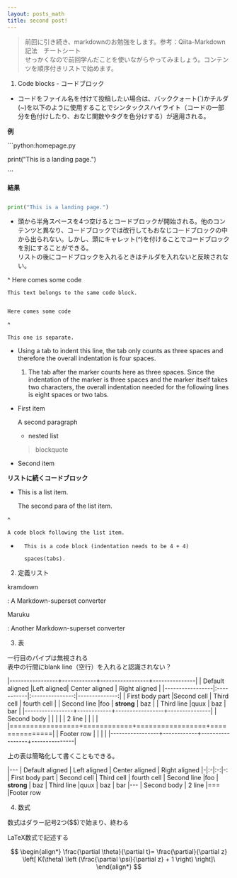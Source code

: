 ```yaml
---
layout: posts_math
title: second post!
---
```



> 前回に引き続き、markdownのお勉強をします。参考：Qiita-Markdown記法　チートシート  
  せっかくなので前回学んだことを使いながらやってみましょう。コンテンツを順序付きリストで始めます。

1. Code blocks - コードブロック
* コードをファイル名を付けて投稿したい場合は、バッククォート(\`)かチルダ(\~)を以下のように使用することでシンタックスハイライト（コードの一部分を色付けしたり、おなじ関数やタグを色分けする）が適用される。

**例**

\```python:homepage.py

print("This is a landing page.")

\```

**結果**

```python

print("This is a landing page.")

```

* 頭から半角スペースを4つ空けるとコードブロックが開始される。他のコンテンツと異なり、コードブロックでは改行してもおなじコードブロックの中から出られない。しかし、頭にキャレット(\^)を付けることでコードブロックを別にすることができる。  
リストの後にコードブロックを入れるときはチルダを入れないと反映されない。



^
    Here comes some code

    This text belongs to the same code block.


    Here comes some code
^

    This one is separate.


* Using a tab to indent this line, the tab only counts as three spaces and therefore the overall indentation is four spaces.


	1. The tab after the marker counts here as three spaces. Since the indentation of the marker is three spaces and the marker itself takes two characters, the overall indentation needed for the following lines is eight spaces or two tabs.



*   First item

    A second paragraph

    * nested list

    > blockquote

*   Second item


**リストに続くコードブロック**

*   This is a list item.


    The second para of the list item.

^

    A code block following the list item.

* 
        This is a code block (indentation needs to be 4 + 4)

        spaces(tabs).

2. 定義リスト

kramdown

: A Markdown-superset converter


Maruku

:    Another Markdown-superset converter


3. 表

一行目のパイプは無視される  
表中の行間にblank line（空行）を入れると認識されない？



 |-----------------+------------+-----------------+---------------|
 | Default aligned |Left aligned| Center aligned  | Right aligned |
 |-----------------|:-----------|:---------------:|--------------:|
 | First body part |Second cell | Third cell      | fourth cell   |
 | Second line     |foo         | **strong**      | baz           |
 | Third line      |quux        | baz             | bar           |
 |-----------------+------------+-----------------+---------------|
 | Second body     |            |                 |               |
 | 2 line          |            |                 |               |
 |=================+============+=================+===============|
 | Footer row      |            |                 |               |
 |-----------------+------------+-----------------+---------------|



上の表は簡略化して書くこともできる。



 |---
 | Default aligned | Left aligned | Center aligned | Right aligned
 |-|:-|:-:|-:
 | First body part | Second cell | Third cell | fourth cell
 | Second line |foo | **strong** | baz
 | Third line |quux | baz | bar
 |---
 | Second body
 | 2 line
 |===
 |Footer row


4. 数式

数式はダラー記号2つ(\$$)で始まり、終わる

LaTeX数式で記述する


$$
\begin{align*}
\frac{\partial \theta}{\partial t}= \frac{\partial}{\partial z}
\left[ K(\theta) \left (\frac{\partial \psi}{\partial z} + 1 \right) \right]\
\end{align*}
$$


















